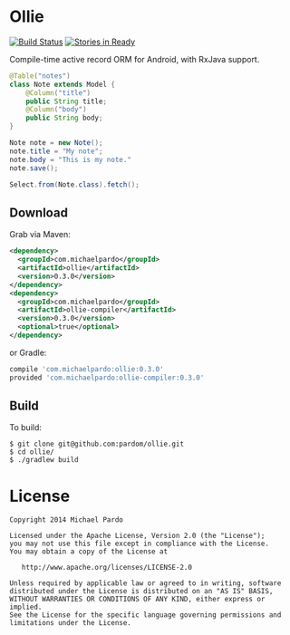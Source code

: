 Ollie
=====

[![Build Status](https://travis-ci.org/pardom/ollie.svg?branch=master)](https://travis-ci.org/pardom/ollie)
[![Stories in Ready](https://badge.waffle.io/pardom/ollie.png)](http://waffle.io/pardom/ollie)  

Compile-time active record ORM for Android, with RxJava support.

```java
@Table("notes")
class Note extends Model {
	@Column("title")
	public String title;
	@Column("body")
	public String body;
}
```

```java
Note note = new Note();
note.title = "My note";
note.body = "This is my note."
note.save();
```

```java
Select.from(Note.class).fetch();
```

Download
--------

Grab via Maven:
```xml
<dependency>
  <groupId>com.michaelpardo</groupId>
  <artifactId>ollie</artifactId>
  <version>0.3.0</version>
</dependency>
<dependency>
  <groupId>com.michaelpardo</groupId>
  <artifactId>ollie-compiler</artifactId>
  <version>0.3.0</version>
  <optional>true</optional>
</dependency>
```
or Gradle:
```groovy
compile 'com.michaelpardo:ollie:0.3.0'
provided 'com.michaelpardo:ollie-compiler:0.3.0'
```

Build
-----

To build:

```
$ git clone git@github.com:pardom/ollie.git
$ cd ollie/
$ ./gradlew build
```

License
=======

    Copyright 2014 Michael Pardo

    Licensed under the Apache License, Version 2.0 (the "License");
    you may not use this file except in compliance with the License.
    You may obtain a copy of the License at

       http://www.apache.org/licenses/LICENSE-2.0

    Unless required by applicable law or agreed to in writing, software
    distributed under the License is distributed on an "AS IS" BASIS,
    WITHOUT WARRANTIES OR CONDITIONS OF ANY KIND, either express or implied.
    See the License for the specific language governing permissions and
    limitations under the License.
